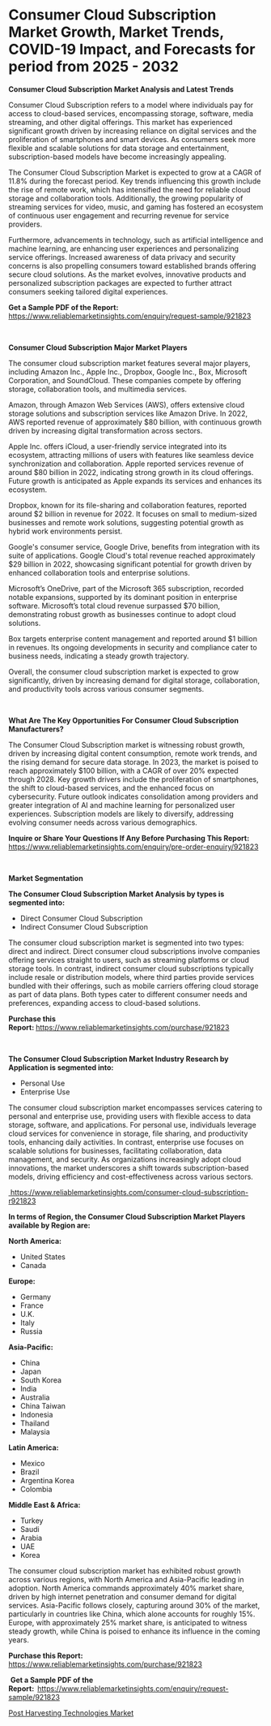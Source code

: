 <p><h1>Consumer Cloud Subscription Market Growth, Market Trends, COVID-19 Impact, and Forecasts for period from 2025 - 2032</h1></p><p><strong>Consumer Cloud Subscription Market Analysis and Latest Trends</strong></p>
<p><p>Consumer Cloud Subscription refers to a model where individuals pay for access to cloud-based services, encompassing storage, software, media streaming, and other digital offerings. This market has experienced significant growth driven by increasing reliance on digital services and the proliferation of smartphones and smart devices. As consumers seek more flexible and scalable solutions for data storage and entertainment, subscription-based models have become increasingly appealing.</p><p>The Consumer Cloud Subscription Market is expected to grow at a CAGR of 11.8% during the forecast period. Key trends influencing this growth include the rise of remote work, which has intensified the need for reliable cloud storage and collaboration tools. Additionally, the growing popularity of streaming services for video, music, and gaming has fostered an ecosystem of continuous user engagement and recurring revenue for service providers.</p><p>Furthermore, advancements in technology, such as artificial intelligence and machine learning, are enhancing user experiences and personalizing service offerings. Increased awareness of data privacy and security concerns is also propelling consumers toward established brands offering secure cloud solutions. As the market evolves, innovative products and personalized subscription packages are expected to further attract consumers seeking tailored digital experiences.</p></p>
<p><strong>Get a Sample PDF of the Report:&nbsp;</strong> <a href="https://www.reliablemarketinsights.com/enquiry/request-sample/921823?utm_campaign=2563&utm_medium=2&utm_source=Github&utm_content=ia&utm_term=07032025&utm_id=consumer-cloud-subscription">https://www.reliablemarketinsights.com/enquiry/request-sample/921823</a></p>
<p>&nbsp;</p>
<p><strong>Consumer Cloud Subscription Major Market Players</strong></p>
<p><p>The consumer cloud subscription market features several major players, including Amazon Inc., Apple Inc., Dropbox, Google Inc., Box, Microsoft Corporation, and SoundCloud. These companies compete by offering storage, collaboration tools, and multimedia services.</p><p>Amazon, through Amazon Web Services (AWS), offers extensive cloud storage solutions and subscription services like Amazon Drive. In 2022, AWS reported revenue of approximately $80 billion, with continuous growth driven by increasing digital transformation across sectors.</p><p>Apple Inc. offers iCloud, a user-friendly service integrated into its ecosystem, attracting millions of users with features like seamless device synchronization and collaboration. Apple reported services revenue of around $80 billion in 2022, indicating strong growth in its cloud offerings. Future growth is anticipated as Apple expands its services and enhances its ecosystem.</p><p>Dropbox, known for its file-sharing and collaboration features, reported around $2 billion in revenue for 2022. It focuses on small to medium-sized businesses and remote work solutions, suggesting potential growth as hybrid work environments persist. </p><p>Google's consumer service, Google Drive, benefits from integration with its suite of applications. Google Cloud's total revenue reached approximately $29 billion in 2022, showcasing significant potential for growth driven by enhanced collaboration tools and enterprise solutions.</p><p>Microsoft’s OneDrive, part of the Microsoft 365 subscription, recorded notable expansions, supported by its dominant position in enterprise software. Microsoft’s total cloud revenue surpassed $70 billion, demonstrating robust growth as businesses continue to adopt cloud solutions.</p><p>Box targets enterprise content management and reported around $1 billion in revenues. Its ongoing developments in security and compliance cater to business needs, indicating a steady growth trajectory.</p><p>Overall, the consumer cloud subscription market is expected to grow significantly, driven by increasing demand for digital storage, collaboration, and productivity tools across various consumer segments.</p></p>
<p>&nbsp;</p>
<p><strong>What Are The Key Opportunities For Consumer Cloud Subscription Manufacturers?</strong></p>
<p><p>The Consumer Cloud Subscription market is witnessing robust growth, driven by increasing digital content consumption, remote work trends, and the rising demand for secure data storage. In 2023, the market is poised to reach approximately $100 billion, with a CAGR of over 20% expected through 2028. Key growth drivers include the proliferation of smartphones, the shift to cloud-based services, and the enhanced focus on cybersecurity. Future outlook indicates consolidation among providers and greater integration of AI and machine learning for personalized user experiences. Subscription models are likely to diversify, addressing evolving consumer needs across various demographics.</p></p>
<p><strong>Inquire or Share Your Questions If Any Before Purchasing This Report:</strong> <a href="https://www.reliablemarketinsights.com/enquiry/pre-order-enquiry/921823?utm_campaign=2563&utm_medium=2&utm_source=Github&utm_content=ia&utm_term=07032025&utm_id=consumer-cloud-subscription">https://www.reliablemarketinsights.com/enquiry/pre-order-enquiry/921823</a></p>
<p>&nbsp;</p>
<p><strong>Market Segmentation</strong></p>
<p><strong>The Consumer Cloud Subscription Market Analysis by types is segmented into:</strong></p>
<p><ul><li>Direct Consumer Cloud Subscription</li><li>Indirect Consumer Cloud Subscription</li></ul></p>
<p><p>The consumer cloud subscription market is segmented into two types: direct and indirect. Direct consumer cloud subscriptions involve companies offering services straight to users, such as streaming platforms or cloud storage tools. In contrast, indirect consumer cloud subscriptions typically include resale or distribution models, where third parties provide services bundled with their offerings, such as mobile carriers offering cloud storage as part of data plans. Both types cater to different consumer needs and preferences, expanding access to cloud-based solutions.</p></p>
<p><strong>Purchase this Report:&nbsp;</strong><a href="https://www.reliablemarketinsights.com/purchase/921823?utm_campaign=2563&utm_medium=2&utm_source=Github&utm_content=ia&utm_term=07032025&utm_id=consumer-cloud-subscription">https://www.reliablemarketinsights.com/purchase/921823</a></p>
<p>&nbsp;</p>
<p><strong>The Consumer Cloud Subscription Market Industry Research by Application is segmented into:</strong></p>
<p><ul><li>Personal Use</li><li>Enterprise Use</li></ul></p>
<p><p>The consumer cloud subscription market encompasses services catering to personal and enterprise use, providing users with flexible access to data storage, software, and applications. For personal use, individuals leverage cloud services for convenience in storage, file sharing, and productivity tools, enhancing daily activities. In contrast, enterprise use focuses on scalable solutions for businesses, facilitating collaboration, data management, and security. As organizations increasingly adopt cloud innovations, the market underscores a shift towards subscription-based models, driving efficiency and cost-effectiveness across various sectors.</p></p>
<p><a href="https://www.reliablemarketinsights.com/consumer-cloud-subscription-r921823?utm_campaign=2563&utm_medium=2&utm_source=Github&utm_content=ia&utm_term=07032025&utm_id=consumer-cloud-subscription">&nbsp;https://www.reliablemarketinsights.com/consumer-cloud-subscription-r921823</a></p>
<p><strong>In terms of Region, the Consumer Cloud Subscription Market Players available by Region are:</strong></p>
<p>
    <p> <strong> North America: </strong>
        <ul>
            <li>United States</li>
            <li>Canada</li>
        </ul>
        </p> 
    <p> <strong> Europe: </strong>
        <ul>
            <li>Germany</li>
            <li>France</li>
            <li>U.K.</li>
            <li>Italy</li>
            <li>Russia</li>
        </ul>
        </p> 
    <p> <strong> Asia-Pacific: </strong>
        <ul>
            <li>China</li>
            <li>Japan</li>
            <li>South Korea</li>
            <li>India</li>
            <li>Australia</li>
            <li>China Taiwan</li>
            <li>Indonesia</li>
            <li>Thailand</li>
            <li>Malaysia</li>
        </ul>
        </p> 
    <p> <strong> Latin America: </strong>
        <ul>
            <li>Mexico</li>
            <li>Brazil</li>
            <li>Argentina Korea</li>
            <li>Colombia</li>
        </ul>
        </p> 
    <p> <strong> Middle East & Africa: </strong>
        <ul>
            <li>Turkey</li>
            <li>Saudi</li>
            <li>Arabia</li>
            <li>UAE</li>
            <li>Korea</li>
        </ul>
    </p>
    </p>
<p><p>The consumer cloud subscription market has exhibited robust growth across various regions, with North America and Asia-Pacific leading in adoption. North America commands approximately 40% market share, driven by high internet penetration and consumer demand for digital services. Asia-Pacific follows closely, capturing around 30% of the market, particularly in countries like China, which alone accounts for roughly 15%. Europe, with approximately 25% market share, is anticipated to witness steady growth, while China is poised to enhance its influence in the coming years.</p></p>
<p><strong>Purchase this Report: </strong><a href="https://www.reliablemarketinsights.com/purchase/921823?utm_campaign=2563&utm_medium=2&utm_source=Github&utm_content=ia&utm_term=07032025&utm_id=consumer-cloud-subscription">https://www.reliablemarketinsights.com/purchase/921823</a></p>
<p>&nbsp;<strong>Get a Sample PDF of the Report:&nbsp;&nbsp;</strong><a href="https://www.reliablemarketinsights.com/enquiry/request-sample/921823?utm_campaign=2563&utm_medium=2&utm_source=Github&utm_content=ia&utm_term=07032025&utm_id=consumer-cloud-subscription">https://www.reliablemarketinsights.com/enquiry/request-sample/921823</a></p>
<p><strong></strong></p>
<p><p><a href="https://github.com/lisaeichler20775/Market-Research-Report-List-1/blob/main/post-harvesting-technologies-market.md?utm_campaign=2563&utm_medium=2&utm_source=Github&utm_content=ia&utm_term=07032025&utm_id=consumer-cloud-subscription">Post Harvesting Technologies Market</a></p></p>